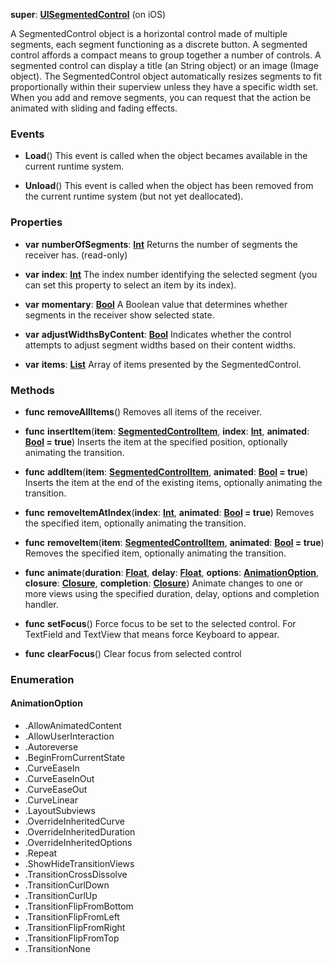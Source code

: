 **super**: **[UISegmentedControl](UISegmentedControl.md)** (on iOS)

A SegmentedControl object is a horizontal control made of multiple segments, each segment functioning as a discrete button. A segmented control affords a compact means to group together a number of controls. A segmented control can display a title (an String object) or an image (Image object). The SegmentedControl object automatically resizes segments to fit proportionally within their superview unless they have a specific width set. When you add and remove segments, you can request that the action be animated with sliding and fading effects.

### Events

* **Load**()
This event is called when the object becames available in the current runtime system.

* **Unload**()
This event is called when the object has been removed from the current runtime system (but not yet deallocated).



### Properties

* **var** **numberOfSegments**: **[Int](../gravity/types.md)**
Returns the number of segments the receiver has. \(read-only\)

* **var** **index**: **[Int](../gravity/types.md)**
The index number identifying the selected segment (you can set this property to select an item by its index).

* **var** **momentary**: **[Bool](../gravity/types.md)**
A Boolean value that determines whether segments in the receiver show selected state.

* **var** **adjustWidthsByContent**: **[Bool](../gravity/types.md)**
Indicates whether the control attempts to adjust segment widths based on their content widths.

* **var** **items**: **[List](../gravity/list.md)**
Array of items presented by the SegmentedControl.



### Methods

* **func** **removeAllItems**()
Removes all items of the receiver.

* **func** **insertItem**(**item**: **[SegmentedControlItem](SegmentedControlItem.md)**, **index**: **[Int](../gravity/types.md)**, **animated**: **[Bool](../gravity/types.md) = true**)
Inserts the item at the specified position, optionally animating the transition.

* **func** **addItem**(**item**: **[SegmentedControlItem](SegmentedControlItem.md)**, **animated**: **[Bool](../gravity/types.md) = true**)
Inserts the item at the end of the existing items, optionally animating the transition.

* **func** **removeItemAtIndex**(**index**: **[Int](../gravity/types.md)**, **animated**: **[Bool](../gravity/types.md) = true**)
Removes the specified item, optionally animating the transition.

* **func** **removeItem**(**item**: **[SegmentedControlItem](SegmentedControlItem.md)**, **animated**: **[Bool](../gravity/types.md) = true**)
Removes the specified item, optionally animating the transition.

* **func** **animate**(**duration**: **[Float](../gravity/types.md)**, **delay**: **[Float](../gravity/types.md)**, **options**: **<a href="#_enum_AnimationOption">AnimationOption</a>**, **closure**: **[Closure](../gravity/closure.md)**, **completion**: **[Closure](../gravity/closure.md)**)
Animate changes to one or more views using the specified duration, delay, options and completion handler.

* **func** **setFocus**()
Force focus to be set to the selected control. For TextField and TextView that means force Keyboard to appear.

* **func** **clearFocus**()
Clear focus from selected control





### Enumeration

#### AnimationOption
 * .AllowAnimatedContent
 * .AllowUserInteraction
 * .Autoreverse
 * .BeginFromCurrentState
 * .CurveEaseIn
 * .CurveEaseInOut
 * .CurveEaseOut
 * .CurveLinear
 * .LayoutSubviews
 * .OverrideInheritedCurve
 * .OverrideInheritedDuration
 * .OverrideInheritedOptions
 * .Repeat
 * .ShowHideTransitionViews
 * .TransitionCrossDissolve
 * .TransitionCurlDown
 * .TransitionCurlUp
 * .TransitionFlipFromBottom
 * .TransitionFlipFromLeft
 * .TransitionFlipFromRight
 * .TransitionFlipFromTop
 * .TransitionNone



